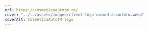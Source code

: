 ```yaml
---
url: https://cosmeticaautotm.ro/
cover: "../../assets/images/client-logo-cosmeticaautotm.webp"
coverAlt: CosmeticaAutoTM logo
---
```

